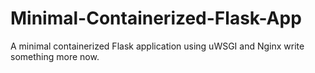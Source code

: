# Minimal-Containerized-Flask-App
A minimal containerized Flask application using uWSGI and Nginx
write something more now.
